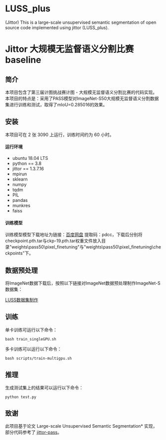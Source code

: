 # LUSS_plus
(Jittor) This is a large-scale unsupervised semantic segmentation of open source code implemented using jittor (LUSS_plus).

# Jittor 大规模无监督语义分割比赛 baseline


## 简介

本项目包含了第三届计图挑战赛计图 - 大规模无监督语义分割比赛的代码实现。本项目的特点是：采用了PASS模型对ImageNet-S50大规模无监督语义分割数据集进行训练和测试，取得了mIoU=0.285016的效果。

## 安装 

本项目可在 2 张 3090 上运行，训练时间约为 60 小时。

#### 运行环境

- ubuntu 18.04 LTS
- python == 3.8
- jittor == 1.3.7.16
- mpirun
- sklearn
- numpy
- tqdm
- PIL
- pandas
- munkres
- faiss

#### 训练模型

训练模型模型下载地址为链接：[百度网盘](https://pan.baidu.com/s/1E_gc3rGZtV0Ibf3X463ChA) 提取码：pdcc，下载后分别将checkpoint.pth.tar与ckp-19.pth.tar权重文件放入目录"weights\pass50\pixel_finetuning"与"weights\pass50\pixel_finetuning\checkpoints"下。

## 数据预处理

将ImageNet数据下载后，按照以下链接对ImageNet数据预处理制作ImageNet-S数据集：

[LUSS数据集制作](https://github.com/LUSSeg/ImageNet-S)

## 训练


单卡训练可运行以下命令：

```
bash train_singleGPU.sh
```

多卡训练可以运行以下命令：

```
bash scripts/train-multigpu.sh
```

## 推理


生成测试集上的结果可以运行以下命令：

```
python test.py
```

## 致谢

此项目基于论文 Large-scale Unsupervised Semantic Segmentation* 实现，部分代码参考了 [jittor-pass](https://github.com/LUSSeg/PASS/tree/jittor)。
